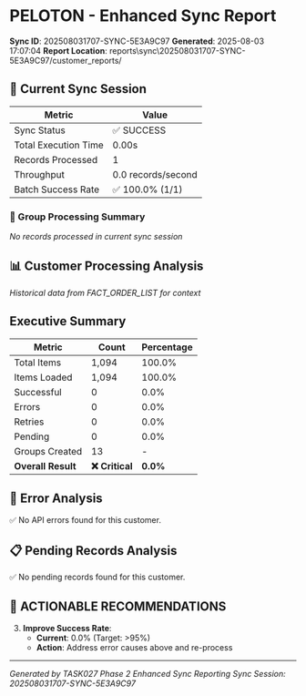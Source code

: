 # PELOTON - Enhanced Sync Report
**Sync ID**: 202508031707-SYNC-5E3A9C97
**Generated**: 2025-08-03 17:07:04
**Report Location**: reports\sync\202508031707-SYNC-5E3A9C97/customer_reports/

## 🚀 Current Sync Session

| Metric | Value |
|--------|-------|
| Sync Status | ✅ SUCCESS |
| Total Execution Time | 0.00s |
| Records Processed | 1 |
| Throughput | 0.0 records/second |
| Batch Success Rate | ✅ 100.0% (1/1) |

### 📂 Group Processing Summary

*No records processed in current sync session*

## 📊 Customer Processing Analysis
*Historical data from FACT_ORDER_LIST for context*

## Executive Summary

| Metric | Count | Percentage |
|--------|-------|------------|
| Total Items | 1,094 | 100.0% |
| Items Loaded | 1,094 | 100.0% |
| Successful | 0 | 0.0% |
| Errors | 0 | 0.0% |
| Retries | 0 | 0.0% |
| Pending | 0 | 0.0% |
| Groups Created | 13 | - |
| **Overall Result** | **❌ Critical** | **0.0%** |

## 🚨 Error Analysis

✅ No API errors found for this customer.

## 📋 Pending Records Analysis

✅ No pending records found for this customer.

## 🎯 ACTIONABLE RECOMMENDATIONS

3. **Improve Success Rate**:
   - **Current**: 0.0% (Target: >95%)
   - **Action**: Address error causes above and re-process


---
*Generated by TASK027 Phase 2 Enhanced Sync Reporting*
*Sync Session: 202508031707-SYNC-5E3A9C97*
